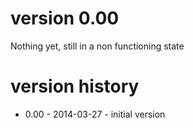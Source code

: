 version 0.00
============
Nothing yet, still in a non functioning state

version history
===============
* 0.00 - 2014-03-27 - initial version
